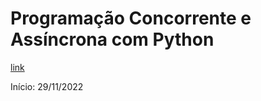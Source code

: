 # Programação Concorrente e Assíncrona com Python

[link](https://www.udemy.com/course/programacao-concorrente-e-assincrona-com-python)

Início: 29/11/2022
